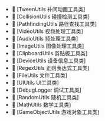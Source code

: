 * 📄 [TweenUtils 补间动画工具类]
* 📄 [CollisionUtils 碰撞检测工具类]
* 📄 [PathfindingUtils 路径查找工具类]
* 📄 [VideoUtils 视频处理工具类]
* 📄 [AudioUtils 频处理工具类]
* 📄 [ImageUtils 图像处理工具类]
* 📄 [ClipboardUtils 剪贴板工具类]
* 📄 [DeviceUtils  设备信息工具类]
* 📄 [RegexUtils 正则表达式工具类]
* 📄 [FileUtils 文件工具类]
* 📄 [UIUtils UI工具类]
* 📄 [DebugLogger 调试工具类]
* 📄 [RandomUtils 随机工具类]
* 📄 [MathUtils 数学工具类]
* 📄 [GameObjectUtils 游戏对象工具类]
